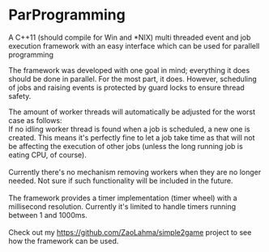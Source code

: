 # ParProgramming
A C++11 (should compile for Win and *NIX) multi threaded event and job execution framework with an easy interface which can be used for parallell programming

The framework was developed with one goal in mind; everything it does should be done in parallel. For the most part, it does. However, scheduling of jobs and raising events is protected by guard locks to ensure thread safety.

The amount of worker threads will automatically be adjusted for the worst case as follows: <br>
If no idling worker thread is found when a job is scheduled, a new one is created. This means it's perfectly fine to let a job take time as that will not be affecting the execution of other jobs (unless the long running job is eating CPU, of course).
<br>
<br>
Currently there's no mechanism removing workers when they are no longer needed. Not sure if such functionality will be included in the future.
<br>
<br>
The framework provides a timer implementation (timer wheel) with a millisecond resolution. Currently it's limited to handle timers running between 1 and 1000ms.
<br>
<br>
Check out my https://github.com/ZaoLahma/simple2game project to see how the framework can be used.
